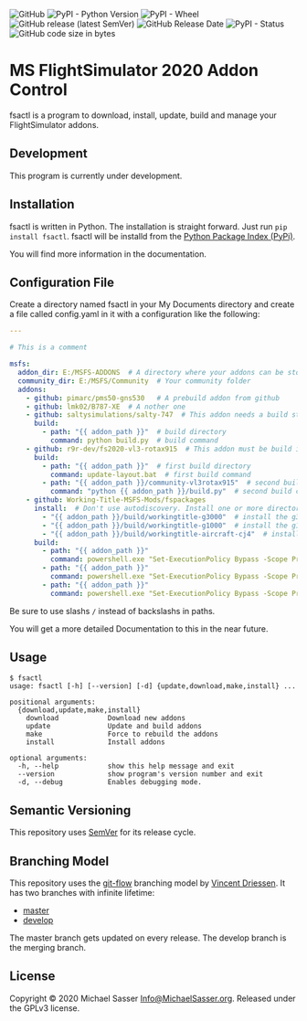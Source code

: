 ![GitHub](https://img.shields.io/github/license/MichaelSasser/fsactl?style=flat-square)
![PyPI - Python Version](https://img.shields.io/pypi/pyversions/fsactl?style=flat-square)
![PyPI - Wheel](https://img.shields.io/pypi/wheel/fsactl?style=flat-square)
![GitHub release (latest SemVer)](https://img.shields.io/github/v/release/michaelsasser/fsactl?style=flat-square)
![GitHub Release Date](https://img.shields.io/github/release-date/michaelsasser/fsactl?style=flat-square)
![PyPI - Status](https://img.shields.io/pypi/status/fsactl?style=flat-square)
![GitHub code size in bytes](https://img.shields.io/github/languages/code-size/michaelsasser/fsactl?style=flat-square)

# MS FlightSimulator 2020 Addon Control

fsactl is a program to download, install, update, build and manage your FlightSimulator addons.

## Development

This program is currently under development.

## Installation

fsactl is written in Python. The installation is straight forward. Just run ``pip install fsactl``. fsactl will be installd from the [Python Package Index (PyPi)](https://pypi.org/project/fsactl/).

You will find more information in the documentation.

## Configuration File

Create a directory named fsactl in your My Documents directory and create a file called config.yaml in it
with a configuration like the following:

```yaml
---

# This is a comment

msfs:
  addon_dir: E:/MSFS-ADDONS  # A directory where your addons can be stored and managed
  community_dir: E:/MSFS/Community  # Your community folder
  addons:
    - github: pimarc/pms50-gns530   # A prebuild addon from github
    - github: lmk02/B787-XE  # A nother one
    - github: saltysimulations/salty-747  # This addon needs a build step
      build:
        - path: "{{ addon_path }}"  # build directory
          command: python build.py  # build command
    - github: r9r-dev/fs2020-vl3-rotax915  # This addon must be build in two steps
      build:
        - path: "{{ addon_path }}"  # first build directory
          command: update-layout.bat  # first build command
        - path: "{{ addon_path }}/community-vl3rotax915"  # second build directory
          command: "python {{ addon_path }}/build.py"  # second build command
    - github: Working-Title-MSFS-Mods/fspackages
      install:  # Don't use autodiscovery. Install one or more directories of a single source
        - "{{ addon_path }}/build/workingtitle-g3000"  # install the g3000 update
        - "{{ addon_path }}/build/workingtitle-g1000"  # install the g1000 update
        - "{{ addon_path }}/build/workingtitle-aircraft-cj4"  # install the cj4 update
      build:
        - path: "{{ addon_path }}"
          command: powershell.exe "Set-ExecutionPolicy Bypass -Scope Process -Force; .\build.ps1 workingtitle-project-g3000.xml"
        - path: "{{ addon_path }}"
          command: powershell.exe "Set-ExecutionPolicy Bypass -Scope Process -Force; .\build.ps1 workingtitle-project-g1000.xml"
        - path: "{{ addon_path }}"
          command: powershell.exe "Set-ExecutionPolicy Bypass -Scope Process -Force; .\build.ps1 workingtitle-project-cj4.xml"
```

Be sure to use slashs `/` instead of backslashs in paths.

You will get a more detailed Documentation to this in the near future.

## Usage

```
$ fsactl
usage: fsactl [-h] [--version] [-d] {update,download,make,install} ...

positional arguments:
  {download,update,make,install}
    download            Download new addons
    update              Update and build addons
    make                Force to rebuild the addons
    install             Install addons

optional arguments:
  -h, --help            show this help message and exit
  --version             show program's version number and exit
  -d, --debug           Enables debugging mode.
```

## Semantic Versioning

This repository uses [SemVer](https://semver.org/) for its release
cycle.

## Branching Model

This repository uses the
[git-flow](https://danielkummer.github.io/git-flow-cheatsheet/index.html)
branching model by [Vincent Driessen](https://nvie.com/about/).
It has two branches with infinite lifetime:

* [master](https://github.com/MichaelSasser/fsactl/tree/master)
* [develop](https://github.com/MichaelSasser/fsactl/tree/develop)

The master branch gets updated on every release. The develop branch is the
merging branch.

## License
Copyright &copy; 2020 Michael Sasser <Info@MichaelSasser.org>. Released under
the GPLv3 license.
